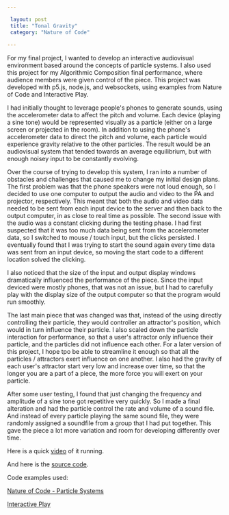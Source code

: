 ```yaml
---

 layout: post
 title: "Tonal Gravity"
 category: "Nature of Code"
 
---
```



For my final project, I wanted to develop an interactive audiovisual environment based around the concepts of particle systems. I also used this project for my Algorithmic Composition final performance, where audience members were given control of the piece. This project was developed with p5.js, node.js, and websockets, using examples from Nature of Code and Interactive Play.

I had initially thought to leverage people's phones to generate sounds, using the accelerometer data to affect the pitch and volume. Each device (playing a sine tone) would be represented visually as a particle (either on a large screen or projected in the room). In addition to using the phone's accelerometer data to direct the pitch and volume, each particle would experience gravity relative to the other particles. The result would be an audiovisual system that tended towards an average equilibrium, but with enough noisey input to be constantly evolving. 

Over the course of trying to develop this system, I ran into a number of obstacles and challenges that caused me to change my initial design plans. The first problem was that the phone speakers were not loud enough, so I decided to use one computer to output the audio and video to the PA and projector, respectively. This meant that both the audio and video data needed to be sent from each input device to the server and then back to the output computer, in as close to real time as possible. The second issue with the audio was a constant clicking during the testing phase. I had first suspected that it was too much data being sent from the accelerometer data, so I switched to mouse / touch input, but the clicks persisted. I eventually found that I was trying to start the sound again every time data was sent from an input device, so moving the start code to a different location solved the clicking. 

I also noticed that the size of the input and output display windows dramatically influenced the performance of the piece. Since the input deviced were mostly phones, that was not an issue, but I had to carefully play with the display size of the output computer so that the program would run smoothly. 

The last main piece that was changed was that, instead of the using directly controlling their particle, they would controller an attractor's position, which would in turn influence their particle. I also scaled down the particle interaction for performance, so that a user's attractor only influence their particle, and the particles did not influence each other. For a later version of this project, I hope tpo be able to streamline it enough so that all the particles / attractors exert influence on one another. I also had the gravity of each user's attractor start very low and increase over time, so that the longer you are a part of a piece, the more force you will exert on your particle. 

After some user testing, I found that just changing the frequency and amplitude of a sine tone got repetitive very quickly. So I made a final alteration and had the particle control the rate and volume of a sound file. And instead of every particle playing the same sound file, they were randomly assigned a soundfile from a group that I had put together. This gave the piece a lot more variation and room for developing differently over time. 

Here is a quick [video](https://www.youtube.com/watch?v=NOpZz9Onoig&feature=youtu.be) of it running.


And here is the [source code](https://github.com/patchbae/patchbae.github.io/tree/master/Tonal%20Gravity).


Code examples used:

[Nature of Code - Particle Systems](https://github.com/shiffman/NOC-S18/tree/master/week4)

[Interactive Play](https://github.com/mimiyin/collective-play-s18)








